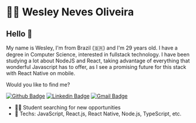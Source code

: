 # :man_technologist: Wesley Neves Oliveira

## Hello 👋

My name is Wesley, I'm from Brazil (🇧🇷) and I'm 29 years old. I have a degree in Computer Science, interested in fullstack technology. I have been studying a lot about NodeJS and React, taking advantage of everything that wonderful Javascript has to offer, as I see a promising future for this stack with React Native on mobile. 

Would you like to find me?

[![Github Badge](https://img.shields.io/badge/-Github-000?style=flat-square&logo=Github&logoColor=white&link=https://github.com/wesleynevesoliveira)](https://github.com/wesleynevesoliveira)
[![Linkedin Badge](https://img.shields.io/badge/-LinkedIn-blue?style=flat-square&logo=Linkedin&logoColor=white&link=https://www.linkedin.com/in/wesleynevesoliveira/)](https://www.linkedin.com/in/wesleynevesoliveira/)
[![Gmail Badge](https://img.shields.io/badge/-Gmail-c14438?style=flat-square&logo=Gmail&logoColor=white&link=mailto:wesley.neves.oliveira@gmail.com)](mailto:wesley.neves.oliveira@gmail.com)

- :office_worker: Student searching for new opportunities
- :blue_heart: Techs: JavaScript, React.js, React Native, Node.js, TypeScript, etc.

